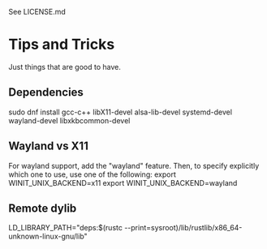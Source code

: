 See LICENSE.md

# Tips and Tricks
Just things that are good to have.

## Dependencies
sudo dnf install gcc-c++ libX11-devel alsa-lib-devel systemd-devel wayland-devel libxkbcommon-devel

## Wayland vs X11
For wayland support, add the "wayland" feature. Then, to specify explicitly which one to use, use one of the following:
export WINIT_UNIX_BACKEND=x11
export WINIT_UNIX_BACKEND=wayland

## Remote dylib
LD_LIBRARY_PATH="deps:$(rustc --print=sysroot)/lib/rustlib/x86_64-unknown-linux-gnu/lib"
